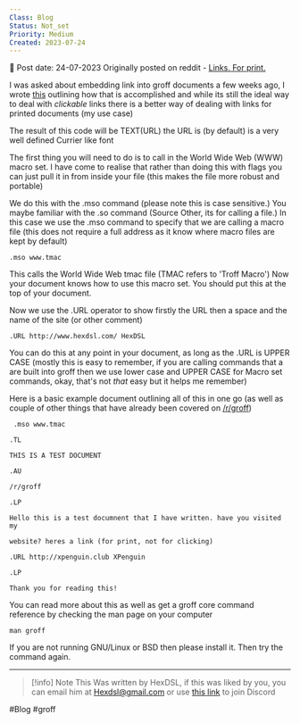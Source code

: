 ```yaml
---
Class: Blog
Status: Not_set
Priority: Medium
Created: 2023-07-24
---
```


📆 Post date: 24-07-2023 
Originally posted on reddit - [Links. For print.](https://www.reddit.com/r/groff/comments/agkgqn/links_for_print/)

I was asked about embedding link into groff documents a few weeks ago, I wrote [this](https://www.reddit.com/r/groff/comments/ac7tkb/clickable_web_links_in_your_final_pdf/) outlining how that is accomplished and while its still the ideal way to deal with *clickable* links there is a better way of dealing with links for printed documents (my use case)

The result of this code will be TEXT(URL) the URL is (by default) is a very well defined Currier like font

The first thing you will need to do is to call in the World Wide Web (WWW) macro set. I have come to realise that rather than doing this with flags you can just pull it in from inside your file (this makes the file more robust and portable)

We do this with the .mso command (please note this is case sensitive.) You maybe familiar with the .so command (Source Other, its for calling a file.) In this case we use the .mso command to specify that we are calling a macro file (this does not require a full address as it know where macro files are kept by default)

```
.mso www.tmac
```

This calls the World Wide Web tmac file (TMAC refers to 'Troff Macro') Now your document knows how to use this macro set. You should put this at the top of your document.

Now we use the .URL operator to show firstly the URL then a space and the name of the site (or other comment)

```
.URL http://www.hexdsl.com/ HexDSL
```

You can do this at any point in your document, as long as the .URL is UPPER CASE (mostly this is easy to remember, if you are calling commands that a are built into groff then we use lower case and UPPER CASE for Macro set commands, okay, that's not *that* easy but it helps me remember)

Here is a basic example document outlining all of this in one go (as well as couple of other things that have already been covered on [/r/groff](https://www.reddit.com/r/groff))

```
 .mso www.tmac

.TL

THIS IS A TEST DOCUMENT

.AU

/r/groff

.LP

Hello this is a test documnent that I have written. have you visited my

website? heres a link (for print, not for clicking)

.URL http://xpenguin.club XPenguin

.LP

Thank you for reading this!
```

You can read more about this as well as get a groff core command reference by checking the man page on your computer

``` 
man groff
```

If you are not running GNU/Linux or BSD then please install it. Then try the command again.


---


> [!info] Note
> This Was written by HexDSL, if this was liked by you, you can email him at [Hexdsl@gmail.com](mailto:hexdsl@gmail.com) or use [this link](https://discord.hexdsl.com) to join Discord

#Blog #groff 